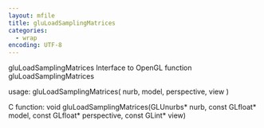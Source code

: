 ```yaml
---
layout: mfile
title: gluLoadSamplingMatrices
categories:
  - wrap
encoding: UTF-8
---
```


gluLoadSamplingMatrices  Interface to OpenGL function gluLoadSamplingMatrices

usage:  gluLoadSamplingMatrices( nurb, model, perspective, view )

C function:  void gluLoadSamplingMatrices(GLUnurbs\* nurb, const GLfloat\* model, const GLfloat\* perspective, const GLint\* view)